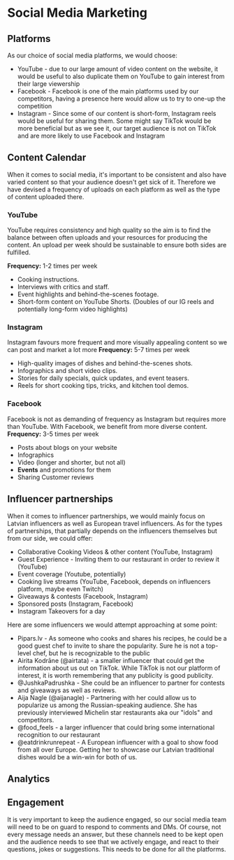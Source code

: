 # Social Media Marketing #

## Platforms ##
As our choice of social media platforms, we would choose:
  + YouTube - due to our large amount of video content on the website, it would be useful to also duplicate them on YouTube to gain interest from their large viewership
  + Facebook - Facebook is one of the main platforms used by our competitors, having a presence here would allow us to try to one-up the competition
  + Instagram - Since some of our content is short-form, Instagram reels would be useful for sharing them. Some might say TikTok would be more beneficial but as we see it, our target audience is not on TikTok and are more likely to use Facebook and Instagram

## Content Calendar ##
When it comes to social media, it's important to be consistent and also have varied content so that your audience doesn't get sick of it. Therefore we have devised a frequency of uploads on each platform as well as the type of content uploaded there. 

### YouTube ###
YouTube requires consistency and high quality so the aim is to find the balance between often uploads and your resources for producing the content. An upload per week should be sustainable to ensure both sides are fulfilled.

__Frequency:__ 1-2 times per week
  + Cooking instructions.
  + Interviews with critics and staff.
  + Event highlights and behind-the-scenes footage.
  + Short-form content on YouTube Shorts. (Doubles of our IG reels and potentially long-form video highlights)

### Instagram ###
Instagram favours more frequent and more visually appealing content so we can post and market a lot more
__Frequency:__ 5-7 times per week
  + High-quality images of dishes and behind-the-scenes shots.
  + Infographics and short video clips.
  + Stories for daily specials, quick updates, and event teasers.
  + Reels for short cooking tips, tricks, and kitchen tool demos.

### Facebook ###
Facebook is not as demanding of frequency as Instagram but requires more than YouTube. With Facebook, we benefit from more diverse content.
__Frequency:__ 3-5 times per week
  + Posts about blogs on your website
  + Infographics
  + Video (longer and shorter, but not all)
  + __Events__ and promotions for them
  + Sharing Customer reviews

## Influencer partnerships ##
When it comes to influencer partnerships, we would mainly focus on Latvian influencers as well as European travel influencers. As for the types of partnerships, that partially depends on the influencers themselves but from our side, we could offer:
  + Collaborative Cooking Videos & other content (YouTube, Instagram)
  + Guest Experience - Inviting them to our restaurant in order to review it (YouTube)
  + Event coverage (Youtube, potentially)
  + Cooking live streams (YouTube, Facebook, depends on influencers platform, maybe even Twitch)
  + Giveaways & contests (Facebook, Instagram)
  + Sponsored posts (Instagram, Facebook)
  + Instagram Takeovers for a day

Here are some influencers we would attempt approaching at some point:
  + Pipars.lv - As someone who cooks and shares his recipes, he could be a good guest chef to invite to share the popularity. Sure he is not a top-level chef, but he is recognizable to the public
  + Airita Kodrāne (@airtata) - a smaller influencer that could get the information about us out on TikTok. While TikTok is not our platform of interest, it is worth remembering that any publicity is good publicity.
  + @JushkaPadrushka - She could be an influencer to partner for contests and giveaways as well as reviews.
  + Aija Nagle (@aijanagle) - Partnering with her could allow us to popularize us among the Russian-speaking audience. She has previously interviewed Michelin star restaurants aka our "idols" and competitors.
  + @food_feels - a larger influencer that could bring some international recognition to our restaurant
  + @eatdrinkrunrepeat - A European influencer with a goal to show food from all over Europe. Getting her to showcase our Latvian traditional dishes would be a win-win for both of us.

## Analytics ##

## Engagement ##
It is very important to keep the audience engaged, so our social media team will need to be on guard to respond to comments and DMs. Of course, not every message needs an answer, but these channels need to be kept open and the audience needs to see that we actively engage, and react to their questions, jokes or suggestions. This needs to be done for all the platforms.
